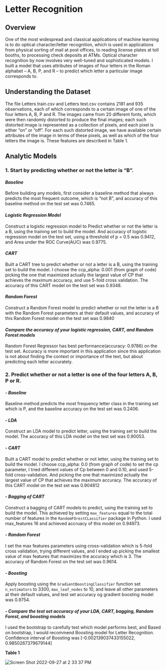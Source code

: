 # Letter Recognition

## Overview

One of the most widespread and classical applications of machine learning is to do optical character/letter recognition, which is used in applications from physical sorting of mail at post offices, to reading license plates at toll booths, to processing check deposits at ATMs. Optical character recognition by now involves very well-tuned and sophisticated models. I built a model that uses attributes of images of four letters in the Roman alphabet – A, B, P, and R – to predict which letter a particular image corresponds to.

## Understanding the Dataset

The file Letters train.csv and Letters test.csv contains 2181 and 935 observations, each of which corresponds to a certain image of one of the four letters A, B, P and R. The images came from 20 different fonts, which were then randomly distorted to produce the final images; each such distorted image is represented as a collection of pixels, and each pixel is either “on” or “off”. For each such distorted image, we have available certain attributes of the image in terms of these pixels, as well as which of the four letters the image is. These features are described in Table 1.

## Analytic Models

### 1. Start by predicting whether or not the letter is “B”.

#### ***Baseline***

Before building any models, first consider a baseline method that always predicts the most frequent outcome, which is “not B”, and accuracy of this baseline method on the test set was 0.7465. 

#### ***Logistic Regression Model***

Construct a logistic regression model to Predict whether or not the letter is a B, using the training set to build the model. And accuracy of logistic regression model on the test set, using a threshold of p = 0.5 was 0.9412, and Area under the ROC Curve(AUC) was 0.9775.

#### ***CART***

Built a CART tree to predict whether or not a letter is a B, using the training set to build the model. I choose the ccp_alpha: 0.001 (from graph of code) picking the one that maximized actually the largest value of CP that achieves the maximum accuracy, and use 5-fold cross validation. The accuracy of this CART model on the test set was 0.9348.

#### ***Random Forest***

Construct a Random Forest model to predict whether or not the letter is a B with the Random Forest parameters at their default values, and accuracy of this Random Forest model on the test set was 0.9840

#### ***Compare the accuracy of your logistic regression, CART, and Random Forest models***

Random Forest Regressor has best performance(accuracy: 0.9786) on the test set. Accuracy is more important in this application since this application is not about finding the context or importance of the text, but about predicting each letter accurately.

### 2. Predict whether or not a letter is one of the four letters A, B, P or R.

#### ***- Baseline***

Baseline method predicts the most frequency letter class in the training set which is P, and the baseline accuracy on the test set was 0.2406.

#### ***- LDA***

Construct an LDA model to predict letter, using the training set to build the model. The accuracy of this LDA model on the test set was 0.90053.

#### ***- CART***

Built a CART model to predict whether or not letter, using the training set to build the model. I choose ccp_alpha: 0.0 (from graph of code) to set the cp parameter, I tried different values of Cp between 0 and 0.10, and used 5-fold cross-validation. And picking the one that maximized actually the largest value of CP that achieves the maximum accuracy. The accuracy of this CART model on the test set was 0.904812


#### ***- Bagging of CART***

Construct a bagging of CART models to predict, using the training set to build the model. This achieved by setting `max_features` equal to the total number of features in the `RandomFOrestCLassifier` package in Python. I used max_features 16 and achieved accruacy of this model on 0.94973.

#### ***- Random Forest***

I set the max features parameters using cross-validation which is 5-fold cross validation, trying different values, and I ended up picking the smallest value of max features that maximizes the accuracy which is 3. The accuracy of Random Forest on the test set was 0.9614.

#### ***- Boosting***

Apply boosting using the `GradientBoostingClassifier` function set `n_estimators` to 3300, `max_leaf_nodes` to 10, and leave all other parameters at their default values, and test set accuracy og gradient boosting model was 0.9754.

#### ***- Compare the test set accuracy of your LDA, CART, bagging, Random Forest, and boosting models***

I used the bootstrap to carefully test which model performs best, and Based on bootstrap, I would recommend Boosting model for Letter Recognition. Confidence interval of Boosting was [-0.002139037433155022, 0.9850267379679144]





**Table 1**

![Screen Shot 2022-09-27 at 2 33 37 PM](https://user-images.githubusercontent.com/25239743/192639814-276f76ab-4e7c-486d-b3dc-9735343260f8.png)

